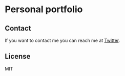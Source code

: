 # Personal portfolio

## Contact

If you want to contact me you can reach me at [Twitter](https://www.twitter.com/codewithsadee).

## License

MIT
